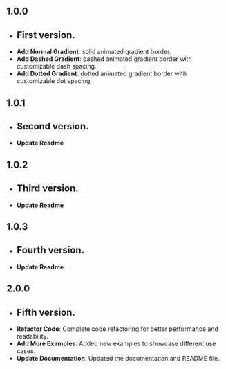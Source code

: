 ## 1.0.0

- ## First version.
- **Add Normal Gradient**: solid animated gradient border.
- **Add Dashed Gradient**: dashed animated gradient border with customizable dash spacing.
- **Add Dotted Gradient**: dotted animated gradient border with customizable dot spacing.

## 1.0.1

- ## Second version.
- **Update Readme**

## 1.0.2

- ## Third version.
- **Update Readme**

## 1.0.3

- ## Fourth version.
- **Update Readme**

## 2.0.0

- ## Fifth version.
- **Refactor Code**: Complete code refactoring for better performance and readability.
- **Add More Examples**: Added new examples to showcase different use cases.
- **Update Documentation**: Updated the documentation and README file.
